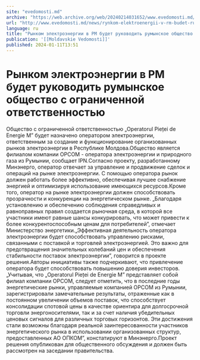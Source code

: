 ```yaml
---
site: "evedomosti.md"
archive: "https://web.archive.org/web/20240214031652/www.evedomosti.md/news/rynkom-elektroenergii-v-rm-budet-rukovodit-rumynskoe-obshest"
url: "http://www.evedomosti.md/news/rynkom-elektroenergii-v-rm-budet-rukovodit-rumynskoe-obshest"
language: ru
title: "Рынком электроэнергии в РМ будет руководить румынское общество с ограниченной ответственностью"
publication: '[[Moldavskie Vedomosti]]'
published: 2024-01-11T13:51
---
```


# Рынком электроэнергии в РМ будет руководить румынское общество с ограниченной ответственностью

Общество с ограниченной ответственностью „Operatorul Pieței de Energie M” будет назначено оператором электроэнергии, ответственным за создание и функционирование организованных рынков электроэнергии в Республике Молдова.Общество является филиалом компании OPCOM - оператора электроэнергии и природного газа из Румынии, сообщает IPN.Согласно проекту, разработанному Минэнерго, оператор отвечает за управление и продвижение сделок и операций на рынке электроэнергии. С помощью оператора рынок должен работать более эффективно, обеспечивая лучшее снабжение энергией и оптимизируя использование имеющихся ресурсов.Кроме того, оператор на рынке электроэнергии должен способствовать прозрачности и конкуренции на энергетическом рынке. „Благодаря установлению и обеспечению соблюдения справедливых и равноправных правил создается рыночная среда, в которой все участники имеют равные шансы конкурировать, что может привести к более конкурентоспособным ценам для потребителей”, отмечает Министерство энергетики.„Эффективная деятельность оператора электроэнергии будет способствовать управлению рисками, связанными с поставкой и торговлей электроэнергией. Это важно для предотвращения значительных колебаний цен и обеспечения стабильности поставок электроэнергии”, говорится в проекте решения.Авторы инициативы также подчеркивают, что привлечение оператора будет способствовать повышению доверия инвесторов.„Учитывая, что „Operatorul Pieței de Energie M” представляет собой филиал компании OPCOM, следует отметить, что в последние годы энергетические рынки, управляемые компанией OPCOM из Румынии, зарегистрировали замечательные результаты, отраженные как в постоянном увеличении объемов поставок, что способствует консолидации спотовой цены в качестве ориентира для долгосрочной торговли энергоносителями, так и за счет наличия убедительных ценовых сигналов для различных торговых горизонтов. Эти достижения стали возможны благодаря реальной заинтересованности участников энергетического рынка в использовании организованных структур, предоставленных АО ОПКОМ”, констатируют в Минэнерго.Проект решения опубликован для общественного обсуждения и должен быть рассмотрен на заседании правительства.